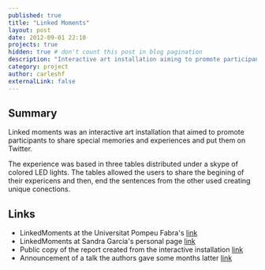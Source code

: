 ```yaml
---
published: true
title: "Linked Moments"
layout: post
date: 2012-09-01 22:10
projects: true
hidden: true # don't count this post in blog pagination
description: "Interactive art installation aiming to promote participants to share experiences and thoughts."
category: project
author: carleshf
externalLink: false
---
```


## Summary

Linked moments was an interactive art installation that aimed to promote participants to share special memories and experiences and put them on Twitter.

The experience was based in three tables distributed under a skype of colored LED lights. The tables allowed the users to share the begining of their expericens and then, end the sentences from the other used creating unique conections.

## Links

* LinkedMoments at the Universitat Pompeu Fabra's [link](https://www.upf.edu/web/tfgcom/-/linked-moments)
* LinkedMoments at Sandra Garcia's personal page [link](http://www.sandga.com/ca/portfolio/linkedmoments/)
* Public copy of the report created from the interactive installation [link](https://issuu.com/marinarizo/docs/linkedmoments)
* Announcement of a talk the authors gave some months latter [link](https://ateneucandela.info/node/288)